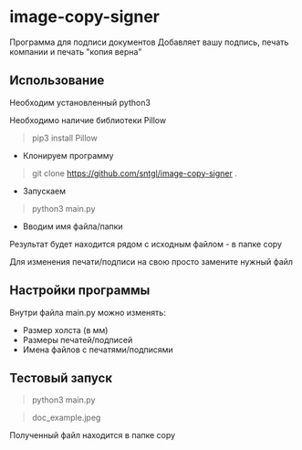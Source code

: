 # image-copy-signer
Программа для подписи документов
Добавляет вашу подпись, печать компании и печать "копия верна"
## Использование
Необходим установленный python3

Необходимо наличие библиотеки Pillow
> pip3 install Pillow
* Клонируем программу
> git clone https://github.com/sntgl/image-copy-signer .
* Запускаем
> python3 main.py
* Вводим имя файла/папки

Результат будет находится рядом с исходным файлом - в папке copy

Для изменения печати/подписи на свою просто замените нужный файл

## Настройки программы
Внутри файла main.py можно изменять:
* Размер холста (в мм)
* Размеры печатей/подписей
* Имена файлов с печатями/подписями

## Тестовый запуск
> python3 main.py

> doc_example.jpeg

Полученный файл находится в папке copy
